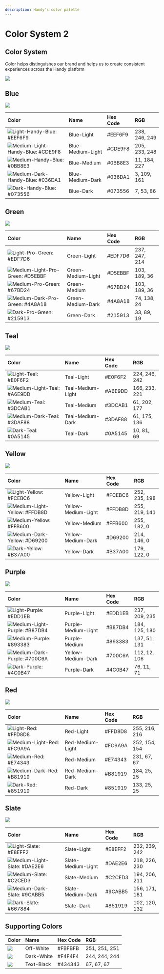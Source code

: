 ```yaml
---
description: Handy's color palette
---
```


# Color System 2

## Color System

Color helps distinguishes our brand and helps us to create consistent experiences across the Handy platform

![](../.gitbook/assets/overview.png)

## Blue

![](../.gitbook/assets/blue.png)

| Color | Name | Hex Code | RGB |
| :--- | :--- | :--- | :--- |
| ![Light-Handy-Blue: \#EEF6F9](../.gitbook/assets/light-handy-blue.png) | Blue-Light | \#EEF6F9 | 238, 246, 249 |
| ![Medium-Light-Handy-Blue: \#CDE9F8](../.gitbook/assets/medium-light-handy-blue.png) | Blue-Medium-Light | \#CDE9F8 | 205, 233, 248 |
| ![Medium-Handy-Blue: \#0BB8E3](../.gitbook/assets/medium-handy-blue.png) | Blue-Medium | \#0BB8E3 | 11, 184, 227 |
| ![Medium-Dark-Handy-Blue: \#036DA1](../.gitbook/assets/medium-dark-handy-blue.png) | Blue-Medium-Dark | \#036DA1 | 3, 109, 161 |
| ![Dark-Handy-Blue: \#073556](../.gitbook/assets/dark-handy-blue.png) | Blue-Dark | \#073556 | 7, 53, 86 |

## Green

![](../.gitbook/assets/green.png)

| Color | Name | Hex Code | RGB |
| :--- | :--- | :--- | :--- |
| ![Light-Pro-Green: \#EDF7D6](../.gitbook/assets/light-pro-green.png) | Green-Light | \#EDF7D6 | 237, 247, 214 |
| ![Medium-Light-Pro-Green: \#D5EBBF](../.gitbook/assets/medium-light-pro-green.png) | Green-Medium-Light | \#D5EBBF | 103, 189, 36 |
| ![Medium-Pro-Green: \#67BD24](../.gitbook/assets/medium-pro-green.png) | Green-Medium | \#67BD24 | 103, 189, 36 |
| ![Medium-Dark-Pro-Green: \#4A8A18](../.gitbook/assets/medium-dark-pro-green.png) | Green-Medium-Dark | \#4A8A18 | 74, 138, 24 |
| ![Dark-Pro-Green: \#215913](../.gitbook/assets/dark-pro-green.png) | Green-Dark | \#215913 | 33, 89, 19 |

## Teal

![](../.gitbook/assets/teal.png)

| Color | Name | Hex Code | RGB |
| :--- | :--- | :--- | :--- |
| ![Light-Teal: \#E0F6F2](../.gitbook/assets/light-teal.png) | Teal-Light | \#E0F6F2 | 224, 246, 242 |
| ![Medium-Light-Teal: \#A6E9DD](../.gitbook/assets/medium-light-teal.png) | Teal-Medium-Light | \#A6E9DD | 166, 233, 221 |
| ![Medium-Teal: \#3DCAB1](../.gitbook/assets/medium-teal.png) | Teal-Medium | \#3DCAB1 | 61, 202, 177 |
| ![Medium-Dark-Teal: \#3DAF88](../.gitbook/assets/medium-dark-teal.png) | Teal-Medium-Dark | \#3DAF88 | 61, 175, 136 |
| ![Dark-Teal: \#0A5145](../.gitbook/assets/dark-teal.png) | Teal-Dark | \#0A5145 | 10, 81, 69 |

## Yellow

![](../.gitbook/assets/yellow.png)

| Color | Name | Hex Code | RGB |
| :--- | :--- | :--- | :--- |
| ![Light-Yellow: \#FCEBC6](../.gitbook/assets/light-yellow.png) | Yellow-Light | \#FCEBC6 | 252, 235, 198 |
| ![Medium-Light-Yellow: \#FFDB8D](../.gitbook/assets/medium-light-yellow.png) | Yellow-Medium-Light | \#FFDB8D | 255, 219, 141 |
| ![Medium-Yellow: \#FFB600](../.gitbook/assets/medium-yellow.png) | Yellow-Medium | \#FFB600 | 255, 182, 0 |
| ![Medium-Dark-Yellow: \#D69200](../.gitbook/assets/medium-dark-yellow.png) | Yellow-Medium-Dark | \#D69200 | 214, 146, 0 |
| ![Dark-Yellow: \#B37A00](../.gitbook/assets/dark-yellow.png) | Yellow-Dark | \#B37A00 | 179, 122, 0 |

## Purple

![](../.gitbook/assets/purple.png)

| Color | Name | Hex Code | RGB |
| :--- | :--- | :--- | :--- |
| ![Light-Purple: \#EDD1EB](../.gitbook/assets/light-purple.png) | Purple-Light | \#EDD1EB | 237, 209, 235 |
| ![Medium-Light-Purple: \#B87DB4](../.gitbook/assets/medium-light-purple.png) | Purple-Medium-Light | \#B87DB4 | 184, 125, 180 |
| ![Medium-Purple: \#893383](../.gitbook/assets/medium-purple.png) | Purple-Medium | \#893383 | 137, 51, 131 |
| ![Medium-Dark-Purple: \#700C6A](../.gitbook/assets/medium-dark-purple.png) | Yellow-Medium-Dark | \#700C6A | 112, 12, 106 |
| ![Dark-Purple: \#4C0B47](../.gitbook/assets/dark-purple.png) | Purple-Dark | \#4C0B47 | 76, 11, 71 |

## Red

![](../.gitbook/assets/red.png)

| Color | Name | Hex Code | RGB |
| :--- | :--- | :--- | :--- |
| ![Light-Red: \#FFD8D8](../.gitbook/assets/light-red.png) | Red-Light | \#FFD8D8 | 255, 216, 216 |
| ![Medium-Light-Red: \#FC9A9A](../.gitbook/assets/medium-light-red.png) | Red-Medium-Light | \#FC9A9A | 252, 154, 154 |
| ![Medium-Red: \#E74343](../.gitbook/assets/medium-red.png) | Red-Medium | \#E74343 | 231, 67, 67 |
| ![Medium-Dark-Red: \#B81919](../.gitbook/assets/medium-dark-red.png) | Red-Medium-Dark | \#B81919 | 184, 25, 25 |
| ![Dark-Red: \#851919](../.gitbook/assets/dark-red.png) | Red-Dark | \#851919 | 133, 25, 25 |

## Slate

![](../.gitbook/assets/slate.png)

| Color | Name | Hex Code | RGB |
| :--- | :--- | :--- | :--- |
| ![Light-Slate: \#E8EFF2](../.gitbook/assets/light-slate.png) | Slate-Light | \#E8EFF2 | 232, 239, 242 |
| ![Medium-Light-Slate: \#DAE2E6](../.gitbook/assets/medium-light-slate.png) | Slate-Medium-Light | \#DAE2E6 | 218, 226, 230 |
| ![Medium-Slate: \#C2CED3](../.gitbook/assets/medium-slate.png) | Slate-Medium | \#C2CED3 | 194, 206, 211 |
| ![Medium-Dark-Slate: \#9CABB5](../.gitbook/assets/medium-dark-slate.png) | Slate-Medium-Dark | \#9CABB5 | 156, 171, 181 |
| ![Dark-Slate: \#667884](../.gitbook/assets/dark-slate.png) | Slate-Dark | \#851919 | 102, 120, 132 |

## Supporting Colors

| Color | Name | Hex Code | RGB |
| :--- | :--- | :--- | :--- |
| ![](../.gitbook/assets/image.png) | Off-White | \#FBFBFB | 251, 251, 251 |
| ![](../.gitbook/assets/image%20%286%29.png) | Dark-White | \#F4F4F4 | 244, 244, 244 |
| ![](../.gitbook/assets/image%20%282%29.png) | Text-Black | \#434343 | 67, 67, 67 |

